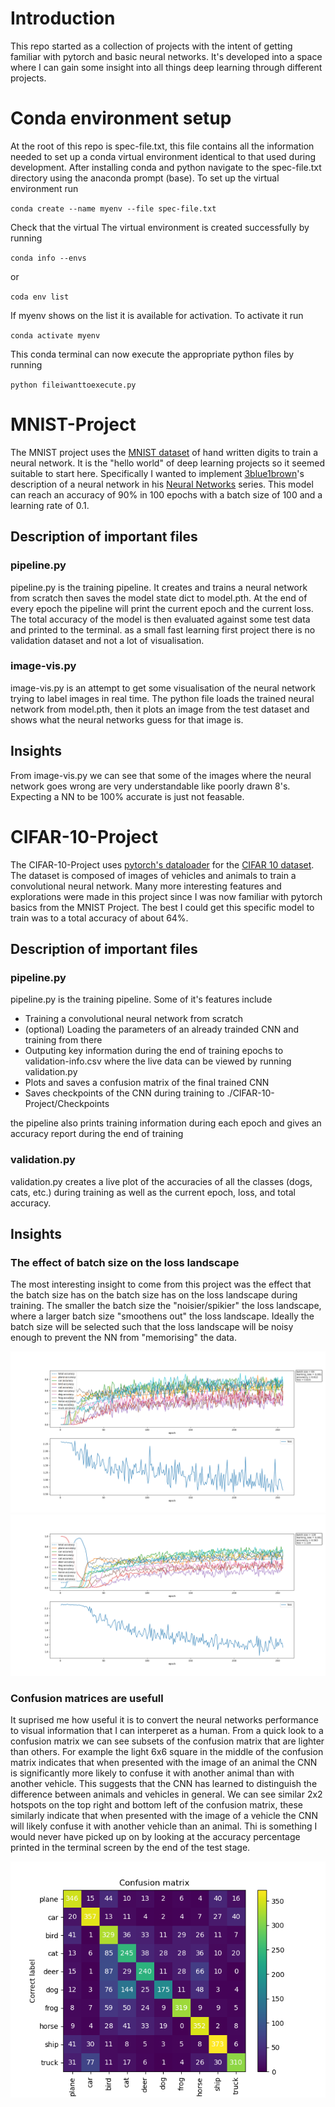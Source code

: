# Introduction
This repo started as a collection of projects with the intent of getting familiar with pytorch and basic neural networks.
It's developed into a space where I can gain some insight into all things deep learning through different projects.
# Conda environment setup
At the root of this repo is spec-file.txt, this file contains all the information needed to set up a conda virtual environment identical to that used during development.
After installing conda and python navigate to the spec-file.txt directory using the anaconda prompt (base). To set up the virtual environment run

`conda create --name myenv --file spec-file.txt`

Check that the virtual The virtual environment is created successfully by running
  
`conda info --envs` 
  
or 
  
`coda env list`
  
If myenv shows on the list it is available for activation. To activate it run

`conda activate myenv`

This conda terminal can now execute the appropriate python files by running

`python fileiwanttoexecute.py`

# MNIST-Project
The MNIST project uses the [MNIST dataset](http://yann.lecun.com/exdb/mnist/) of hand written digits to train a neural network. It is the "hello world" of deep learning projects 
so it seemed suitable to start here. Specifically I wanted to implement 
[3blue1brown](https://www.youtube.com/c/3blue1brown)'s description of a neural network in his [Neural Networks](https://www.youtube.com/playlist?list=PLZHQObOWTQDNU6R1_67000Dx_ZCJB-3pi)
 series. This model can reach an accuracy of 90% in 100 epochs with a batch size of 100 and a learning rate of 0.1.
 
## Description of important files
### pipeline.py

pipeline.py is the training pipeline. It creates and trains a neural network from scratch then saves the model state dict to
model.pth. At the end of every epoch the pipeline will print the current epoch and the current loss. The total accuracy of the
model is then evaluated against some test data and printed to the terminal.
as a small fast learning first project there is no validation dataset and not a lot of visualisation.

### image-vis.py

image-vis.py is an attempt to get some visualisation of the neural network trying to label images in real time. The python file
loads the trained neural network from model.pth, then it plots an image from the test dataset and shows what the neural networks 
guess for that image is.

## Insights
From image-vis.py we can see that some of the images where the neural network goes wrong are very understandable like poorly drawn 8's. 
Expecting a NN to be 100% accurate is just not feasable. 

# CIFAR-10-Project
The CIFAR-10-Project uses [pytorch's dataloader](http://pytorch.org/vision/main/generated/torchvision.datasets.CIFAR10.html) for the [CIFAR 10 dataset](https://www.cs.toronto.edu/~kriz/cifar.html). 
The dataset is composed of images of vehicles and animals to train a convolutional neural network. Many more interesting features and explorations were made in this 
project since I was now familiar with pytorch basics from the MNIST Project. The best I could get this specific model to train was to a total accuracy of about 64%.

## Description of important files

### pipeline.py

pipeline.py is the training pipeline. Some of it's features include
* Training a convolutional neural network from scratch
* (optional) Loading the parameters of an already trainded CNN and training from there
* Outputing key information during the end of training epochs to validation-info.csv where the live data can be viewed by running validation.py
* Plots and saves a confusion matrix of the final trained CNN
* Saves checkpoints of the CNN during training to ./CIFAR-10-Project/Checkpoints

the pipeline also prints training information during each epoch and gives an accuracy report during the end of training

### validation.py

validation.py creates a live plot of the accuracies of all the classes (dogs, cats, etc.) during training as well as the current epoch, loss, and total accuracy.
## Insights

### The effect of batch size on the loss landscape

The most interesting insight to come from this project was the effect that the batch size has on the batch size has on the loss landscape during training. 
The smaller the batch size the "noisier/spikier" the loss landscape, where a larger batch size "smoothens out" the loss landscape. Ideally the batch size will be selected
such that the loss landscape will be noisy enough to prevent the NN from "memorising" the data.

![CNN trained with batch size 64](https://github.com/DimitrisGahtidis/Deep-Learning-Projects/blob/master/CIFAR-10-Project/bs64lr0%2C001ep256.png)
![CNN trained with batch size 28](https://github.com/DimitrisGahtidis/Deep-Learning-Projects/blob/master/CIFAR-10-Project/bs128lr0%2C001ep256.png)

### Confusion matrices are usefull

It suprised me how useful it is to convert the neural networks performance to visual information that I can interperet as a human. From a quick look to a confusion matrix we can see subsets of the confusion matrix that are lighter than others. For example the light 6x6 square in the middle of the confusion matrix indicates that when presented with the image of an animal the CNN is significantly more likely to confuse it with another animal than with another vehicle. This suggests that the CNN has learned to distinguish the difference between animals and vehicles in general. We can see similar 2x2 hotspots on the top right and bottom left of the confusion matrix, these similarly indicate that when presented with the image of a vehicle the CNN will likely confuse it with another vehicle than an animal. Thi is something I would never have picked up on by looking at the 
accuracy percentage printed in the terminal screen by the end of the test stage.

![confusion matrix of a CNN that is 64% accurate](https://github.com/DimitrisGahtidis/Deep-Learning-Projects/blob/master/CIFAR-10-Project/bs64.png)
